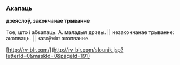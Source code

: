 ### Акапаць
**дзеяслоў, закончанае трыванне**

Тое, што і абкапаць. А. маладыя дрэвы. || незакончанае трыванне: акопваць. || назоўнік: акопванне.

<a rel="author">[http://rv-blr.com/](http://rv-blr.com/slounik.jsp?letterId=0&maskId=0&pageId=191)</a>
